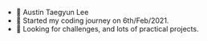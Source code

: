 - 👋 Austin Taegyun Lee
- 🌱 Started my coding journey on 6th/Feb/2021.
- 💞️ Looking for challenges, and lots of practical projects.

<!---
austin1ee/austin1ee is a ✨ special ✨ repository because its `README.md` (this file) appears on your GitHub profile.
You can click the Preview link to take a look at your changes.
--->
